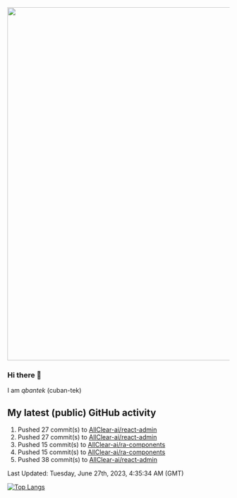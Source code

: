 <img src="https://user-images.githubusercontent.com/1090192/231227350-b13c0797-9e41-42a4-ab5c-d0e234d2a3d2.png" width="800px" />

### Hi there 👋

I am *qbantek* (cuban-tek)

<!--
**qbantek/qbantek** is a ✨ _special_ ✨ repository because its `README.md` (this file) appears on your GitHub profile.

Here are some ideas to get you started:

- 🔭 I’m currently working on ...
- 🌱 I’m currently learning ...
- 👯 I’m looking to collaborate on ...
- 🤔 I’m looking for help with ...
- 💬 Ask me about ...
- 📫 How to reach me: ...
- 😄 Pronouns: ...
- ⚡ Fun fact: ...
-->

## My latest (public) GitHub activity
<!--RECENT_ACTIVITY:start-->
1. Pushed 27 commit(s) to [AllClear-ai/react-admin](https://github.com/AllClear-ai/react-admin)<br>
2. Pushed 27 commit(s) to [AllClear-ai/react-admin](https://github.com/AllClear-ai/react-admin)<br>
3. Pushed 15 commit(s) to [AllClear-ai/ra-components](https://github.com/AllClear-ai/ra-components)<br>
4. Pushed 15 commit(s) to [AllClear-ai/ra-components](https://github.com/AllClear-ai/ra-components)<br>
5. Pushed 38 commit(s) to [AllClear-ai/react-admin](https://github.com/AllClear-ai/react-admin)<br>
<!--RECENT_ACTIVITY:end-->

<!--RECENT_ACTIVITY:last_update-->
Last Updated: Tuesday, June 27th, 2023, 4:35:34 AM (GMT)
<!--RECENT_ACTIVITY:last_update_end-->


[![Top Langs](https://github-readme-stats.vercel.app/api/top-langs/?username=qbantek&langs_count=10&hide_progress=true)](https://github.com/anuraghazra/github-readme-stats)
